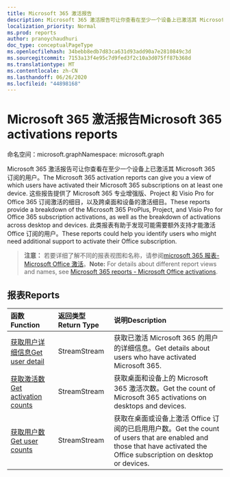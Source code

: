 ```yaml
---
title: Microsoft 365 激活报告
description: Microsoft 365 激活报告可让你查看在至少一个设备上已激活其 Microsoft 365 订阅的用户。 这些报告提供了 Microsoft 365 专业增强版、Project 和 Visio Pro for Office 365 订阅激活的细目，以及跨桌面和设备的激活细目。 此类报表有助于发现可能需要额外支持才能激活 Office 订阅的用户。
localization_priority: Normal
ms.prod: reports
author: pranoychaudhuri
doc_type: conceptualPageType
ms.openlocfilehash: 34bebb8edb7d83ca631d93add90a7e2810849c3d
ms.sourcegitcommit: 7153a13f4e95c7d9fed3f2c10a3d075ff87b368d
ms.translationtype: MT
ms.contentlocale: zh-CN
ms.lasthandoff: 06/26/2020
ms.locfileid: "44898168"
---
```

# <a name="microsoft-365-activations-reports"></a><span data-ttu-id="87ade-105">Microsoft 365 激活报告</span><span class="sxs-lookup"><span data-stu-id="87ade-105">Microsoft 365 activations reports</span></span>

<span data-ttu-id="87ade-106">命名空间：microsoft.graph</span><span class="sxs-lookup"><span data-stu-id="87ade-106">Namespace: microsoft.graph</span></span>

<span data-ttu-id="87ade-107">Microsoft 365 激活报告可让你查看在至少一个设备上已激活其 Microsoft 365 订阅的用户。</span><span class="sxs-lookup"><span data-stu-id="87ade-107">The Microsoft 365 activation reports can give you a view of which users have activated their Microsoft 365 subscriptions on at least one device.</span></span> <span data-ttu-id="87ade-108">这些报告提供了 Microsoft 365 专业增强版、Project 和 Visio Pro for Office 365 订阅激活的细目，以及跨桌面和设备的激活细目。</span><span class="sxs-lookup"><span data-stu-id="87ade-108">These reports provide a breakdown of the Microsoft 365 ProPlus, Project, and Visio Pro for Office 365 subscription activations, as well as the breakdown of activations across desktop and devices.</span></span> <span data-ttu-id="87ade-109">此类报表有助于发现可能需要额外支持才能激活 Office 订阅的用户。</span><span class="sxs-lookup"><span data-stu-id="87ade-109">These reports could help you identify users who might need additional support to activate their Office subscription.</span></span>

> <span data-ttu-id="87ade-110">**注意：** 若要详细了解不同的报表视图和名称，请参阅[microsoft 365 报表-Microsoft Office 激活](https://support.office.com/client/Office-activations-87c24ae2-82e0-4d1e-be01-c3bcc3f18c60)。</span><span class="sxs-lookup"><span data-stu-id="87ade-110">**Note:** For details about different report views and names, see [Microsoft 365 reports - Microsoft Office activations](https://support.office.com/client/Office-activations-87c24ae2-82e0-4d1e-be01-c3bcc3f18c60).</span></span>

## <a name="reports"></a><span data-ttu-id="87ade-111">报表</span><span class="sxs-lookup"><span data-stu-id="87ade-111">Reports</span></span>
| <span data-ttu-id="87ade-112">函数</span><span class="sxs-lookup"><span data-stu-id="87ade-112">Function</span></span>                                 | <span data-ttu-id="87ade-113">返回类型</span><span class="sxs-lookup"><span data-stu-id="87ade-113">Return Type</span></span> | <span data-ttu-id="87ade-114">说明</span><span class="sxs-lookup"><span data-stu-id="87ade-114">Description</span></span>                              |
| :--------------------------------------- | :---------- | :--------------------------------------- |
| [<span data-ttu-id="87ade-115">获取用户详细信息</span><span class="sxs-lookup"><span data-stu-id="87ade-115">Get user detail</span></span>](../api/reportroot-getoffice365activationsuserdetail.md) | <span data-ttu-id="87ade-116">Stream</span><span class="sxs-lookup"><span data-stu-id="87ade-116">Stream</span></span>      | <span data-ttu-id="87ade-117">获取已激活 Microsoft 365 的用户的详细信息。</span><span class="sxs-lookup"><span data-stu-id="87ade-117">Get details about users who have activated Microsoft 365.</span></span> |
| [<span data-ttu-id="87ade-118">获取激活数</span><span class="sxs-lookup"><span data-stu-id="87ade-118">Get activation counts</span></span>](../api/reportroot-getoffice365activationcounts.md) | <span data-ttu-id="87ade-119">Stream</span><span class="sxs-lookup"><span data-stu-id="87ade-119">Stream</span></span>      | <span data-ttu-id="87ade-120">获取桌面和设备上的 Microsoft 365 激活次数。</span><span class="sxs-lookup"><span data-stu-id="87ade-120">Get the count of Microsoft 365 activations on desktops and devices.</span></span> |
| [<span data-ttu-id="87ade-121">获取用户数</span><span class="sxs-lookup"><span data-stu-id="87ade-121">Get user counts</span></span>](../api/reportroot-getoffice365activationsusercounts.md) | <span data-ttu-id="87ade-122">Stream</span><span class="sxs-lookup"><span data-stu-id="87ade-122">Stream</span></span>      | <span data-ttu-id="87ade-123">获取在桌面或设备上激活 Office 订阅的已启用用户数。</span><span class="sxs-lookup"><span data-stu-id="87ade-123">Get the count of users that are enabled and those that have activated the Office subscription on desktop or devices.</span></span> |
